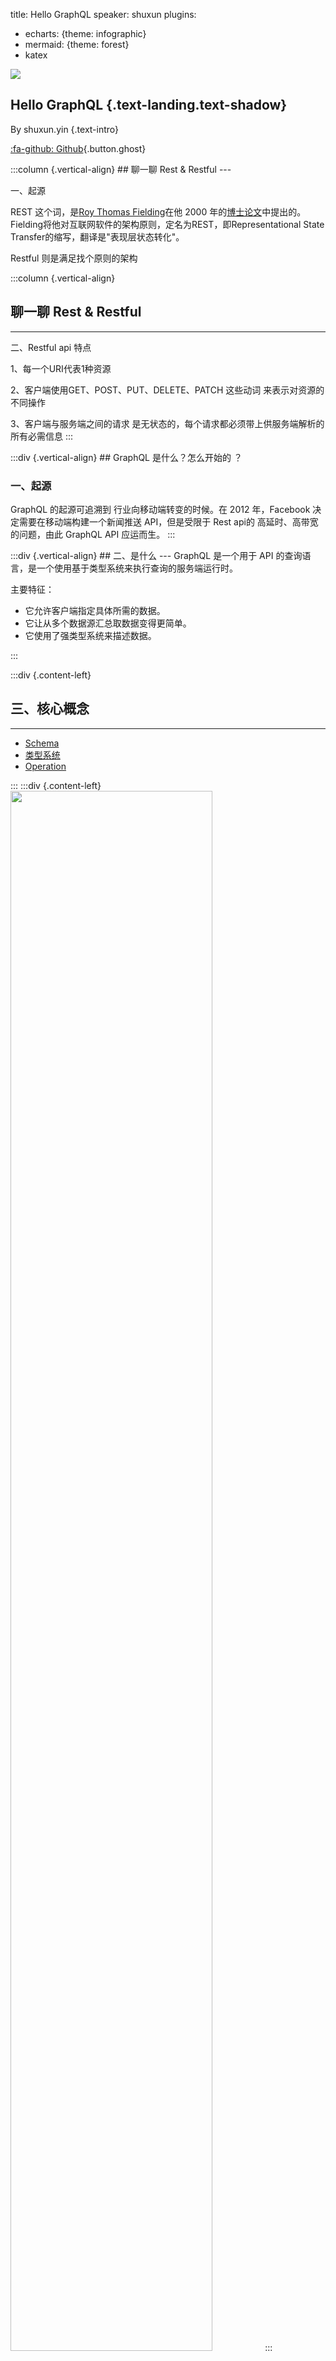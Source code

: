 title: Hello GraphQL
speaker: shuxun
plugins:

- echarts: {theme: infographic}
- mermaid: {theme: forest}
- katex

<slide class="bg-black aligncenter" image="https://source.unsplash.com/n9WPPWiPPJw/ .anim">
<img src="./imgs/logo.svg" class="size-20 alignleft" />

## Hello GraphQL {.text-landing.text-shadow}

By shuxun.yin {.text-intro}

[:fa-github: Github](https://github.com/yinshuxun/graphql-microservice-practice){.button.ghost}

<slide class="bg-black-blue" image="https://source.unsplash.com/n9WPPWiPPJw/ .dark">
:::column {.vertical-align}
## 聊一聊 Rest & Restful
---

一、起源

REST 这个词，是[Roy Thomas Fielding](http://en.wikipedia.org/wiki/Roy_Fielding)在他 2000 年的[博士论文](http://www.ics.uci.edu/~fielding/pubs/dissertation/top.htm)中提出的。Fielding将他对互联网软件的架构原则，定名为REST，即Representational State Transfer的缩写，翻译是"表现层状态转化"。

Restful 则是满足找个原则的架构

<slide class="bg-black-blue" image="https://source.unsplash.com/n9WPPWiPPJw/ .dark">
:::column {.vertical-align}

## 聊一聊 Rest & Restful
---
二、Restful api 特点  

1、每一个URI代表1种资源

2、客户端使用GET、POST、PUT、DELETE、PATCH  这些动词 来表示对资源的不同操作

3、客户端与服务端之间的请求 是无状态的，每个请求都必须带上供服务端解析的所有必需信息
:::

<slide class="bg-black-blue " image="https://source.unsplash.com/n9WPPWiPPJw/ .dark">
:::div {.vertical-align}
##  GraphQL 是什么？怎么开始的 ？

### 一、起源
GraphQL 的起源可追溯到 行业向移动端转变的时候。在 2012 年，Facebook 决定需要在移动端构建一个新闻推送 API，但是受限于 Rest api的 高延时、高带宽的问题，由此 GraphQL API 应运而生。
:::

<slide class="bg-black-blue " image="https://source.unsplash.com/n9WPPWiPPJw/ .dark">
:::div {.vertical-align}
## 二、是什么
---
GraphQL 是一个用于 API 的查询语言，是一个使用基于类型系统来执行查询的服务端运行时。

主要特征：

- 它允许客户端指定具体所需的数据。
- 它让从多个数据源汇总取数据变得更简单。
- 它使用了强类型系统来描述数据。

:::

<slide class="bg-black-blue " image="https://source.unsplash.com/n9WPPWiPPJw/ .dark">

:::div {.content-left}
## 三、核心概念
---

- [Schema](https://graphql.cn/learn/schema)
- [类型系统](https://graphql.cn/learn/schema/#type-system)
- [Operation](https://graphql.cn/learn/queries/#operation-name)

:::
:::div {.content-left}
<img src="./imgs/schema-demo.png" style="width:80%;max-width: none;" />
:::

<slide class="bg-black-blue " image="https://source.unsplash.com/n9WPPWiPPJw/ .dark">
:::div {.vertical-align}
## 四、生态系统
:::div {.content-left}
#####  GraphQL 服务端
* [GraphQL-JS](https://github.com/graphql/graphql-js): 是 GraphQL 原始参考实现，可以与 Express、Koa 一起使用。
* [GraphQL-Server](https://www.apollographql.com/docs/apollo-server/): 是 Apollo 的一体式 GraphQL 服务器实现，正在迅速获得关注。它可以从任何 GraphQL 客户端查询。
#####  GraphQL 客户端
* [Apollo Client](https://github.com/apollographql/apollo-client): 提供了每个UI框架和GraphQL服务器的功能齐全的 GraphQL客户端，主流UI框架上层封装版本 如apollo-angular、react-apollo
:::
:::div {.content-left}
<img src="./imgs/apollo-server.png" class="size-400" style="margin-left:50px;" />
:::
:::

<slide class="bg-black-blue " image="https://source.unsplash.com/n9WPPWiPPJw/ .dark">
:::div {.vertical-align}

##### GraphQL 其他开源工具
* [graphiql](https://github.com/graphql/graphiql): 一款运行于浏览器的GraphQL IDE，几乎所有的服务端库都会提供这么一个经典的web页面。该页面是一个单页面应用，可以直接在其上运行查询语句，自带代码补全和校错功能，直接查看GraphQL所有的文档(定义好的Schema)
* Apollo Client DevTools Chrome Extension
* IDEA / EDITOR Plugins 
* [graphql-voyager](https://apis.guru/graphql-voyager/ ): Represent any GraphQL API as an interactive graph. It's time to finally see the graph behind GraphQL! 用交互式的Schema 图表展示任意的 GraphQL API，总算能看见 GraphQL背后的 graph 了! （在 Github API 4.0 开放出的 GraphQL API，它将 Github 所有的对外类型都暴露出来了，提供给开发者开发插件的）
* [Graphql-Network](https://github.com/Ghirro/graphql-network): Chrome的调试工具，由于GraphQL查询语句是一串字符串，浏览器审查元素看起来非常难看，这个工具则可以将其格式化成我们想要的格式。
* [GraphDoc](https://github.com/2fd/graphdoc): 可以将文档页面生成静态文档站点。
* [Graphql Codegen](https://github.com/dotansimha/graphql-code-generator): 可扩展的graphql 代码生成工具
:::
:::

<slide class="bg-white-blue" image="https://source.unsplash.com/n9WPPWiPPJw/ .dark">
:::div {.vertical-align}
## Angular 中使用
---
```{json}
# installing Apollo Angular in Angular CLI
ng add apollo-angular
或者
# installing each piece independently
yarn add apollo-client apollo-cache-inmemory apollo-angular-link-http apollo-angular-link-error apollo-angular graphql-tag graphql
```
:::

<slide class="bg-white-blue" image="https://source.unsplash.com/n9WPPWiPPJw/ .dark">
:::div 
## Graphql Queries
---
```{javascript}
query allUser {
  getUserList {
    name
    user_id
    blogs {
      name
    }
  }
}
```
:::

<slide class="bg-white-blue" image="https://source.unsplash.com/n9WPPWiPPJw/ .dark">
:::div 
## Graphql Mutations
---
```
mutation user($name: String!, $age: Int!) {
      createUser(name: $name, age: $age) {
        code
      }
    }
```
:::

<slide class="bg-white-blue" image="https://source.unsplash.com/n9WPPWiPPJw/ .dark">
:::div 
## Graphql Fragment
---
```{graphql}
export class UserFragements {
  blogFragment = gql`
    fragment blogFragment on Blog {
      name
      blog_id
      content
    }
  `;

  userFragment = gql`
    fragment userFragment on User {
      name
      age
      user_id
      blogs {
        ...blogFragment
      }
    }
    ${this.blogFragment}
  `;
}
```
:::
  
<slide class="bg-white-blue" image="https://source.unsplash.com/n9WPPWiPPJw/ .dark">
:::div {.content-left}
## Authentication
:::
:::div {.content-left}
<img src="./imgs/auth.png" />
:::

<slide class="bg-white-blue" image="https://source.unsplash.com/n9WPPWiPPJw/ .dark">
## Caching
#### apollo-cache-inmemory
---
* addTypename：一个布尔值，以确定是否添加__typename到文档（默认值：true）
* dataIdFromObject：一个函数它接受数据对象，返回在规范化存储时数据对应的唯一标识符。
* fragmentMatcher：默认情况下，InMemoryCache使用 heuristic fragment matcher。如果您在unions和interface上使用fragment，则需要使用* * IntrospectionFragmentMatcher。有关更多信息，请阅读我们的指南，为unions和interface设置fragment匹配。
* cacheRedirects（以前称为cacheResolvers或customResolvers）：在请求发生之前将查询重定向到缓存中的另一个条目的函数映射。如果您有一个项目列表并希望在查询单个项目的详细信息页面上使用列表查询中的数据，这将非常有用。更多关于这一点。


<slide class="bg-white-blue aligncenter" image="https://source.unsplash.com/n9WPPWiPPJw/ .dark">

# GrqphQL 相比 REST 有什么优势

---

- 单一入口 {.animated.fadeInUp style="font-size:30px"}
- 便捷文档 {.animated.fadeInUp.delay-400 style="font-size:30px"}
- 避免数据冗余 {.animated.fadeInUp.delay-800 style="font-size:30px"}
- 数据聚合 {.animated.fadeInUp.delay-1200 style="font-size:30px"}

<slide class="bg-white-blue aligncenter" image="https://source.unsplash.com/n9WPPWiPPJw/ .dark">

## **1、单一入口**

---

<img src="./imgs/p2.png" class="size-60" />

<slide class="bg-white-blue" image="https://source.unsplash.com/n9WPPWiPPJw/ .dark">

## **2、便捷文档**

:::flexblock

![](./imgs/swagger.png)

---

![](./imgs/rap.png)

---

![](./imgs/show_doc.png)

:::

- 学习成本 {.animated.fadeInUp style="font-size:30px"}
- 操作复杂 {.animated.fadeInUp.delay-400 style="font-size:30px"}
- API 修改和文档难以同步 {.animated.fadeInUp.delay-800 style="font-size:30px"}

<slide class="bg-white-blue aligncenter" image="https://source.unsplash.com/n9WPPWiPPJw/ .dark">

### **3、数据冗余**

:::column {.vertical-align}

### REST

```json
[
  {
    "name": "第一篇博客",
    "blog_id": 1,
    "content": "阿大沙发斯蒂芬三大发送的发的所发生的盛大发售的发生的发送到发送到范德萨发撒第三方sad",
    "user_id": 1
  },
  {
    "name": "第二篇博客",
    "blog_id": 2,
    "content": "爱的色放撒旦法发的撒发大水发的撒范德萨发大水发的萨芬沙发发大发发发发的发发艾弗森的",
    "user_id": 1
  },
  {
    "name": "前端博客说明g",
    "blog_id": 3,
    "content": "阿盛大发售的发生发的说法是",
    "user_id": 3
  },
  {
    "name": "前端博客说明01222",
    "blog_id": 4,
    "content": "的发打发是打发斯蒂芬萨达",
    "user_id": 2
  },
  {
    "name": "知识知识未来的一部分",
    "blog_id": 5,
    "content": "阿斯顿发送到发多少发撒旦法师打发第三方的萨芬",
    "user_id": 1
  }
]
```

---

=> {style="font-size:50px"}

---

### GraphQL

```json
[
  {
    "name": "第一篇博客"
  },
  {
    "name": "第二篇博客"
  },
  {
    "name": "前端博客说明g"
  },
  {
    "name": "前端博客说明01222"
  },
  {
    "name": "知识知识未来的一部分"
  }
]
```

:::

<slide class="bg-white-blue aligncenter" image="https://source.unsplash.com/n9WPPWiPPJw/ .dark">

### **4、数据聚合**

:::column {.vertical-align}

### 用户列表

```json
  [
      {
        "user_id": "1",
        "name": "user01"
      },
      {
        "user_id": "2",
        "name": "tuoni"
      },
      {
        "user_id": "3",
        "name": "绿箭侠"
      },
      ....
  ]
```

---

<span>+<span> {style="font-size:50px"}

---

### 博客列表

```json
 [
      {
        "name": "第一篇博客",
        "blog_id": 1,
        "user_id": 1
      },
      {
        "name": "第二篇博客",
        "blog_id": 2,
        "user_id": 1
      },
      {
        "name": "前端博客说明g",
        "blog_id": 3,
        "user_id": 3
      },
      ....
    ]
```

:::

<slide class="bg-white-blue aligncenter" image="https://source.unsplash.com/n9WPPWiPPJw/ .dark">

### 聚合列表

```json
 [
      {
        "user_id": "1",
        "name": "user01",
        "blogs": [
          {
            "name": "第一篇博客"
          },
          {
            "name": "第二篇博客"
          },
          {
            "name": "知识知识未来的一部分"
          }
        ]
      },
      {
        "user_id": "2",
        "name": "tuoni",
        "blogs": [
          {
            "name": "前端博客说明01222"
          }
        ]
      }
      ....
    ]
```

<slide class="bg-white-blue aligncenter" image="https://source.unsplash.com/n9WPPWiPPJw/ .dark">

## GraphQL 存在的问题

graphQl 也不是没有缺点，主要有以下几个缺点：

- 改造成本
  要使用 GraphQL 对数据源进行管理，我们需要对整个后端模型用 Graphql 类型系统来描述，同时需要改造服务端暴露数据的方式，这无疑成本是巨大的。[Swagger to graphql](https://github.com/yarax/swagger-to-graphql)

- 查询性能
  GraphQL 相比于传统的后端服务更容易出现 N + 1 的问题，尤其是当资源需要通过 RPC 请求从其他微服务中获取时，问题就有些复杂了，并不能通过简单的改变 SQL 查询的方式来解决。这里 GraphQL 可以使用 DataLoader 从业务层面解决了 N + 1 问题，其核心逻辑就是整合多个请求，通过批量请求的方式解决问题。

- ...当然还会在实践过程中遇到其他问题，需要共同去探索

<slide image="https://source.unsplash.com/UJbHNoVPZW0/">

OVER {.aligncenter style="font-size:80px"}
